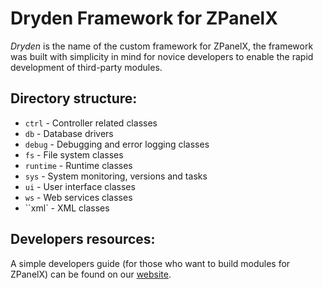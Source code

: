 # Dryden Framework for ZPanelX

*Dryden* is the name of the custom framework for ZPanelX, the framework was built with simplicity in mind for novice developers to enable the rapid development of third-party modules.

Directory structure:
--------------------
* ``ctrl``         - Controller related classes
* ``db``           - Database drivers
* ``debug``        - Debugging and error logging classes
* ``fs``           - File system classes
* ``runtime``      - Runtime classes
* ``sys``          - System monitoring, versions and tasks
* ``ui``           - User interface classes
* ``ws``           - Web services classes
* ``xml`          - XML classes

Developers resources:
---------------------
A simple developers guide (for those who want to build modules for ZPanelX) can be found on our [website](http://www.zpanelcp.com/wp-content/uploads/2012/12/Module-developers-guide.pdf).